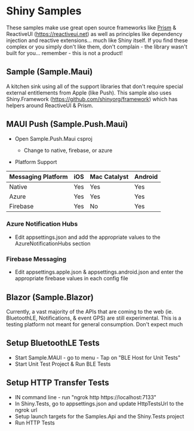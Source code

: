# Shiny Samples

These samples make use great open source frameworks like [Prism](https://prismlibrary.com) & ReactiveUI (https://reactiveui.net) as well
as principles like dependency injection and reactive extensions... much like Shiny itself.  If you find these complex or you simply don't like them, don't complain - the library wasn't built for you...
remember - this is not a product! 

## Sample (Sample.Maui)
A kitchen sink using all of the support libraries that don't require special external entitlements from Apple (like Push).
This sample also uses Shiny.Framework (https://github.com/shinyorg/framework) which has helpers around ReactiveUI & Prism.

## MAUI Push (Sample.Push.Maui)

* Open Sample.Push.Maui csproj
    * Change <PushProvider> to native, firebase, or azure

* Platform Support

|Messaging Platform|iOS|Mac Catalyst|Android|
|------------------|---|------------|-------|
|Native|Yes|Yes|Yes|
|Azure|Yes|Yes|Yes|
|Firebase|Yes|No|Yes|

### Azure Notification Hubs
* Edit appsettings.json and add the appropriate values to the AzureNotificationHubs section

### Firebase Messaging
* Edit appsettings.apple.json & appsettings.android.json and enter the appropriate firebase values in each config file

## Blazor (Sample.Blazor)
Currently, a vast majority of the APIs that are coming to the web (ie. BluetoothLE, Notifications, & event GPS) are still experimental.
This is a testing platform not meant for general consumption.  Don't expect much

## Setup BluetoothLE Tests
* Start Sample.MAUI - go to menu - Tap on "BLE Host for Unit Tests"
* Start Unit Test Project & Run BLE Tests

## Setup HTTP Transfer Tests
* IN command line - run "ngrok http https://localhost:7133"
* In Shiny.Tests, go to appsettings.json and update HttpTestsUrl to the ngrok url
* Setup launch targets for the Samples.Api and the Shiny.Tests project
* Run HTTP Tests
